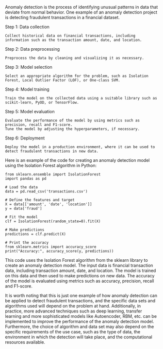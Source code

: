 Anomaly detection is the process of identifying unusual patterns in data that deviate from normal behavior. One example of an anomaly detection project is detecting fraudulent transactions in a financial dataset.

Step 1: Data collection

    Collect historical data on financial transactions, including information such as the transaction amount, date, and location.

Step 2: Data preprocessing

    Preprocess the data by cleaning and visualizing it as necessary.

Step 3: Model selection

    Select an appropriate algorithm for the problem, such as Isolation Forest, Local Outlier Factor (LOF), or One-class SVM.

Step 4: Model training

    Train the model on the collected data using a suitable library such as scikit-learn, PyOD, or TensorFlow.

Step 5: Model evaluation

    Evaluate the performance of the model by using metrics such as precision, recall and F1-score.
    Tune the model by adjusting the hyperparameters, if necessary.

Step 6: Deployment

    Deploy the model in a production environment, where it can be used to detect fraudulent transactions in new data.

Here is an example of the code for creating an anomaly detection model using the Isolation Forest algorithm in Python:

    from sklearn.ensemble import IsolationForest
    import pandas as pd

    # Load the data
    data = pd.read_csv('transactions.csv')

    # Define the features and target
    X = data[['amount', 'date', 'location']]
    y = data['fraud']

    # Fit the model
    clf = IsolationForest(random_state=0).fit(X)

    # Make predictions
    predictions = clf.predict(X)

    # Print the accuracy
    from sklearn.metrics import accuracy_score
    print("Accuracy:", accuracy_score(y, predictions))
    
This code uses the Isolation Forest algorithm from the sklearn library to create an anomaly detection model. The input data is financial transaction data, including transaction amount, date, and location. The model is trained on this data and then used to make predictions on new data. The accuracy of the model is evaluated using metrics such as accuracy, precision, recall and F1-score.

It is worth noting that this is just one example of how anomaly detection can be applied to detect fraudulent transactions, and the specific data sets and algorithms used will depend on the problem at hand. Additionally, in practice, more advanced techniques such as deep learning, transfer learning and more sophisticated models like Autoencoder, RBM, etc. can be implemented to improve the performance of the anomaly detection model. Furthermore, the choice of algorithm and data set may also depend on the specific requirements of the use case, such as the type of data, the environment in which the detection will take place, and the computational resources available.
